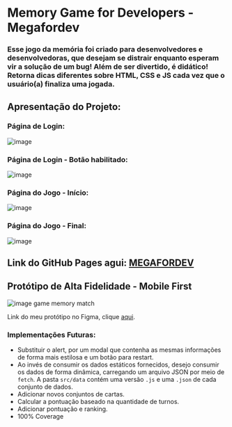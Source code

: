 # Memory Game for Developers - Megafordev

### Esse jogo da memória foi criado para desenvolvedores e desenvolvedoras, que desejam se distrair enquanto esperam vir a solução de um bug! Além de ser divertido, é didático! Retorna dicas diferentes sobre HTML, CSS e JS cada vez que o usuário(a) finaliza uma jogada.

## Apresentação do Projeto:

### Página de Login:

![image](https://user-images.githubusercontent.com/93155509/198506374-08b38f5d-7780-427e-88e7-bfa6534fdeff.png)

### Página de Login - Botão habilitado:

![image](https://user-images.githubusercontent.com/93155509/198506018-0d1c4b68-d9f5-406f-8567-45f8a514a797.png)

### Página do Jogo - Início:

![image](https://user-images.githubusercontent.com/93155509/198506660-663beeb5-b4e0-4f18-a6c7-2a15af292354.png)

### Página do Jogo - Final:

![image](https://user-images.githubusercontent.com/93155509/198506916-6e6ce935-7aef-4b15-bf16-18e4da212e3f.png)

## Link do GitHub Pages agui: [MEGAFORDEV](https://natyevelyn.github.io/Memory-Match-Game/)

## Protótipo de Alta Fidelidade - Mobile First

![image game memory match](https://user-images.githubusercontent.com/93155509/198502181-272e3b43-9b45-4f77-874c-9da3c4075504.png)

Link do meu protótipo no Figma, clique [aqui](https://www.figma.com/embed?embed_host=share&url=https%3A%2F%2Fwww.figma.com%2Ffile%2F4BlSoWoCY8pIcNWpyHYxGG%2FUntitled%3Fnode-id%3D0%253A1).


### Implementações Futuras:

- Substituir o alert, por um modal que contenha as mesmas informações de forma mais estilosa e um botão para restart.
- Ao invés de consumir os dados estáticos fornecidos, desejo consumir os dados de forma dinâmica, carregando um arquivo JSON por meio de `fetch`. A pasta `src/data` contém uma versão `.js` e uma `.json` de cada conjunto de dados.
- Adicionar novos conjuntos de cartas.
- Calcular a pontuação baseado na quantidade de turnos.
- Adicionar pontuação e ranking.
- 100% Coverage
